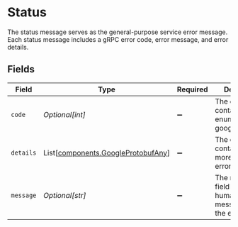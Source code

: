 # Status

The status message serves as the general-purpose service error message. Each status message includes a gRPC error code, error message, and error details.


## Fields

| Field                                                                              | Type                                                                               | Required                                                                           | Description                                                                        |
| ---------------------------------------------------------------------------------- | ---------------------------------------------------------------------------------- | ---------------------------------------------------------------------------------- | ---------------------------------------------------------------------------------- |
| `code`                                                                             | *Optional[int]*                                                                    | :heavy_minus_sign:                                                                 | The code field contains an enum value of google.rpc.Code.                          |
| `details`                                                                          | List[[components.GoogleProtobufAny](../../models/components/googleprotobufany.md)] | :heavy_minus_sign:                                                                 | The details field contains one or more technical error details.                    |
| `message`                                                                          | *Optional[str]*                                                                    | :heavy_minus_sign:                                                                 | The message field contains human-friendly messages about the error.                |